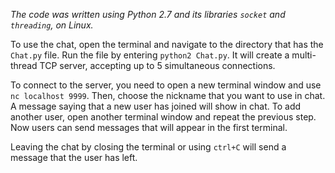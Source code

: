 *The code was written using Python 2.7 and its libraries `socket` and `threading`, on Linux.*

To use the chat, open the terminal and navigate to the directory that has the `Chat.py` file. Run the file by entering `python2 Chat.py`. It will create a multi-thread TCP server, accepting up to 5 simultaneous connections.

To connect to the server, you need to open a new terminal window and use `nc localhost 9999`. Then, choose the nickname that you want to use in chat. A message saying that a new user has joined will show in chat.
To add another user, open another terminal window and repeat the previous step. Now users can send messages that will appear in the first terminal.

Leaving the chat by closing the terminal or using `ctrl+C` will send a message that the user has left.
